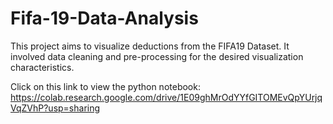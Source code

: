 # Fifa-19-Data-Analysis
This project aims to visualize deductions from the FIFA19 Dataset. It involved data cleaning and pre-processing for the desired visualization characteristics.

Click on this link to view the python notebook:
https://colab.research.google.com/drive/1E09ghMrOdYYfGITOMEvQpYUrjqVqZVhP?usp=sharing
